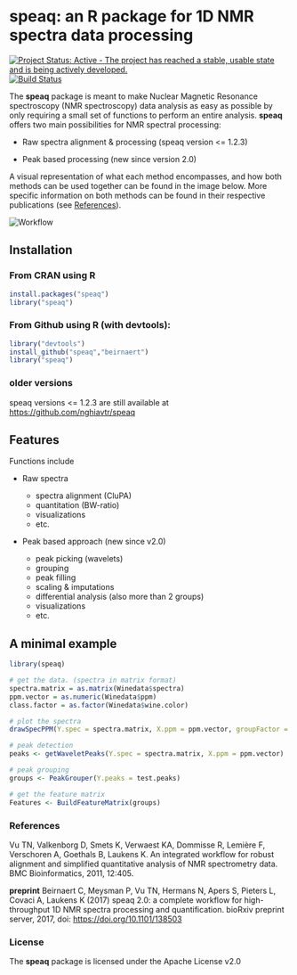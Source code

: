 # speaq: an R package for 1D NMR spectra data processing 

[![Project Status: Active - The project has reached a stable, usable state and is being actively developed.](http://www.repostatus.org/badges/latest/active.svg)](http://www.repostatus.org/#active)
[![Build Status](https://travis-ci.com/Beirnaert/speaq.svg?token=RasChTxxFxz6YzsLEhBK&branch=master)](https://travis-ci.com/Beirnaert/speaq)


The **speaq** package is meant to make Nuclear Magnetic Resonance spectroscopy (NMR spectroscopy) data analysis as easy as possible by only requiring a small set of functions to perform an entire analysis. **speaq** offers two main possibilities for NMR spectral processing:

* Raw spectra alignment & processing (speaq version <= 1.2.3)

* Peak based processing (new since version 2.0)


A visual representation of what each method encompasses, and how both methods can be used together can be found in the image below. More specific information on both methods can be found in their respective publications (see [References](#Refs)). 

![Workflow](docimages/speaq-github-workflow.png)


## Installation


### From CRAN using R
```R
install.packages("speaq")   
library("speaq")
```

### From Github using R (with devtools):
```R
library("devtools")
install_github("speaq","beirnaert")
library("speaq")
```

### older versions

speaq versions <= 1.2.3 are still available at https://github.com/nghiavtr/speaq


## Features


Functions include

* Raw spectra 
	- spectra alignment (CluPA)
	- quantitation (BW-ratio)
	- visualizations
	- etc.

* Peak based approach (new since v2.0)
	- peak picking (wavelets)
	- grouping
	- peak filling
	- scaling & imputations
	- differential analysis (also more than 2 groups)
	- visualizations
	- etc.


## A minimal example

```R
library(speaq)

# get the data. (spectra in matrix format)
spectra.matrix = as.matrix(Winedata$spectra)
ppm.vector = as.numeric(Winedata$ppm)
class.factor = as.factor(Winedata$wine.color)

# plot the spectra
drawSpecPPM(Y.spec = spectra.matrix, X.ppm = ppm.vector, groupFactor = class.vector, title = 'Example spectra')

# peak detection
peaks <- getWaveletPeaks(Y.spec = spectra.matrix, X.ppm = ppm.vector)  # the default mode is parallel

# peak grouping
groups <- PeakGrouper(Y.peaks = test.peaks)

# get the feature matrix
Features <- BuildFeatureMatrix(groups)
```

### <a name="Refs"></a> References 

Vu TN, Valkenborg D, Smets K, Verwaest KA, Dommisse R, Lemière F, Verschoren A, Goethals B, Laukens K. An integrated workflow for robust alignment and simplified quantitative analysis of NMR spectrometry data. BMC Bioinformatics, 2011, 12:405.

**preprint** Beirnaert C, Meysman P, Vu TN, Hermans N, Apers S, Pieters L, Covaci A, Laukens K (2017) speaq 2.0: a complete workflow for high-throughput 1D NMR spectra processing and quantification. bioRxiv preprint server, 2017, doi: https://doi.org/10.1101/138503

### License

The **speaq** package is licensed under the Apache License v2.0 



